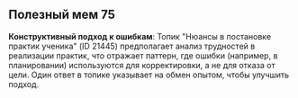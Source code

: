 ## Полезный мем 75

**Конструктивный подход к ошибкам**: Топик "Нюансы в постановке практик ученика" (ID 21445) предполагает анализ трудностей в реализации практик, что отражает паттерн, где ошибки (например, в планировании) используются для корректировки, а не для отказа от цели. Один ответ в топике указывает на обмен опытом, чтобы улучшить подход.